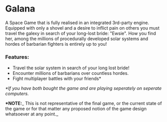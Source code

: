 # Galana
A Space Game that is fully realised in an integrated 3rd-party engine. Equipped with only a shovel and a desire to inflict pain on others you must travel the galexy in search of your long-lost bride: "Ewsie". How you find her, among the millions of procedurally developed solar systems and hordes of barbarian fighters is entirely up to you!

### Features:
  - Travel the solar system in search of your long lost bride!
  - Encounter millions of barbarians over countless hordes.
  - Fight multiplayer battles with your friends\*
  
  
  
  
  
  
  
  
  _\*If you have both bought the game and are playing seperately on seperate computers._
  
  __\*NOTE:___ This is not representative of the final game, or the current state of the game or for that matter any proposed notion of the game design whatsoever at any point._
